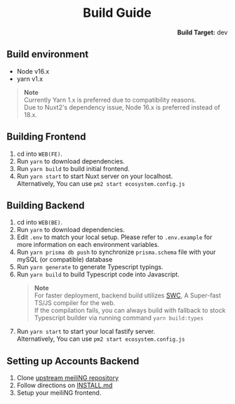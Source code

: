 <h1 align="center">Build Guide</h1>
<p align="right"><b>Build Target:</b> dev</p>

## Build environment
* Node v16.x
* yarn v1.x

> **Note**  
> Currently Yarn 1.x is preferred due to compatibility reasons.  
> Due to Nuxt2's dependency issue, Node 16.x is preferred instead of 18.x.  

## Building Frontend
1. cd into `WEB(FE)`.
2. Run `yarn` to download dependencies.
3. Run `yarn build` to build initial frontend.
4. Run `yarn start` to start Nuxt server on your localhost.  
   Alternatively, You can use `pm2 start ecosystem.config.js`  

## Building Backend
1. cd into `WEB(BE)`.
2. Run `yarn` to download dependencies.
3. Edit `.env` to match your local setup. Please refer to `.env.example` for more information on each environment variables.
4. Run `yarn prisma db push` to synchronize `prisma.schema` file with your mySQL (or compatible) database
5. Run `yarn generate` to generate Typescript typings.
6. Run `yarn build` to build Typescript code into Javascript.
   > **Note**  
   > For faster deployment, backend build utilizes [SWC](https://github.com/swc-project/swc), A Super-fast TS/JS compiler for the web.  
   > If the compilation fails, you can always build with fallback to stock Typescript builder via running command `yarn build:types`  
7. Run `yarn start` to start your local fastify server.  
   Alternatively, You can use `pm2 start ecosystem.config.js`  

## Setting up Accounts Backend
1. Clone [upstream meiliNG repository](https://github.com/meili-NG/meiliNG)
2. Follow directions on [INSTALL.md](https://github.com/meili-NG/meiliNG/blob/main/INSTALL.md)  
3. Setup your meiliNG frontend.
